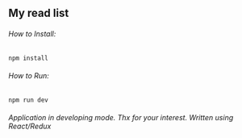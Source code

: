 ## My read list

###### How to Install:
`npm install`

###### How to Run:
`npm run dev`

###### Application in developing mode. Thx for your interest. *Written using React/Redux*
